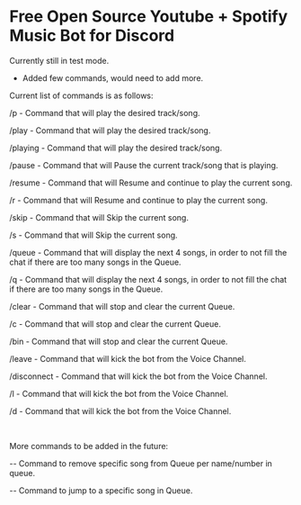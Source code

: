 # Free Open Source Youtube + Spotify Music Bot for Discord

Currently still in test mode.

* Added few commands, would need to add more.
<p>Current list of commands is as follows:</p>

<p>/p - Command that will play the desired track/song.</p>
<p>/play - Command that will play the desired track/song.</p>
<p>/playing - Command that will play the desired track/song.</p>

<p>/pause - Command that will Pause the current track/song that is playing.</p>

<p>/resume - Command that will Resume and continue to play the current song.</p>
<p>/r - Command that will Resume and continue to play the current song.</p>

<p>/skip - Command that will Skip the current song.</p>
<p>/s - Command that will Skip the current song.</p>

<p>/queue - Command that will display the next 4 songs, in order to not fill the chat if there are too many songs in the Queue.</p>
<p>/q - Command that will display the next 4 songs, in order to not fill the chat if there are too many songs in the Queue.</p>

<p>/clear - Command that will stop and clear the current Queue.</p>
<p>/c - Command that will stop and clear the current Queue.</p>
<p>/bin - Command that will stop and clear the current Queue.</p>

<p>/leave - Command that will kick the bot from the Voice Channel.</p>
<p>/disconnect - Command that will kick the bot from the Voice Channel.</p>
<p>/l - Command that will kick the bot from the Voice Channel.</p>
<p>/d - Command that will kick the bot from the Voice Channel.</p>
<br>
<p>More commands to be added in the future:</p>

<p>-- Command to remove specific song from Queue per name/number in queue.</p>
<p>-- Command to jump to a specific song in Queue.</p>
